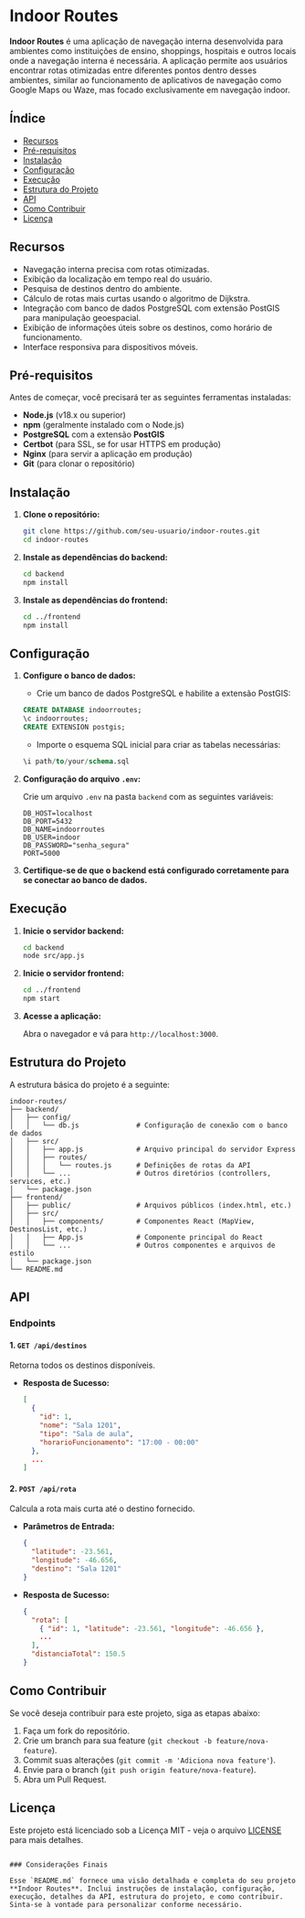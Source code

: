 # Indoor Routes

**Indoor Routes** é uma aplicação de navegação interna desenvolvida para ambientes como instituições de ensino, shoppings, hospitais e outros locais onde a navegação interna é necessária. A aplicação permite aos usuários encontrar rotas otimizadas entre diferentes pontos dentro desses ambientes, similar ao funcionamento de aplicativos de navegação como Google Maps ou Waze, mas focado exclusivamente em navegação indoor.

## Índice

- [Recursos](#recursos)
- [Pré-requisitos](#pré-requisitos)
- [Instalação](#instalação)
- [Configuração](#configuração)
- [Execução](#execução)
- [Estrutura do Projeto](#estrutura-do-projeto)
- [API](#api)
- [Como Contribuir](#como-contribuir)
- [Licença](#licença)

## Recursos

- Navegação interna precisa com rotas otimizadas.
- Exibição da localização em tempo real do usuário.
- Pesquisa de destinos dentro do ambiente.
- Cálculo de rotas mais curtas usando o algoritmo de Dijkstra.
- Integração com banco de dados PostgreSQL com extensão PostGIS para manipulação geoespacial.
- Exibição de informações úteis sobre os destinos, como horário de funcionamento.
- Interface responsiva para dispositivos móveis.

## Pré-requisitos

Antes de começar, você precisará ter as seguintes ferramentas instaladas:

- **Node.js** (v18.x ou superior)
- **npm** (geralmente instalado com o Node.js)
- **PostgreSQL** com a extensão **PostGIS**
- **Certbot** (para SSL, se for usar HTTPS em produção)
- **Nginx** (para servir a aplicação em produção)
- **Git** (para clonar o repositório)

## Instalação

1. **Clone o repositório:**

   ```bash
   git clone https://github.com/seu-usuario/indoor-routes.git
   cd indoor-routes
   ```

2. **Instale as dependências do backend:**

   ```bash
   cd backend
   npm install
   ```

3. **Instale as dependências do frontend:**

   ```bash
   cd ../frontend
   npm install
   ```

## Configuração

1. **Configure o banco de dados:**

   - Crie um banco de dados PostgreSQL e habilite a extensão PostGIS:

   ```sql
   CREATE DATABASE indoorroutes;
   \c indoorroutes;
   CREATE EXTENSION postgis;
   ```

   - Importe o esquema SQL inicial para criar as tabelas necessárias:

   ```sql
   \i path/to/your/schema.sql
   ```

2. **Configuração do arquivo `.env`:**

   Crie um arquivo `.env` na pasta `backend` com as seguintes variáveis:

   ```plaintext
   DB_HOST=localhost
   DB_PORT=5432
   DB_NAME=indoorroutes
   DB_USER=indoor
   DB_PASSWORD="senha_segura"
   PORT=5000
   ```

3. **Certifique-se de que o backend está configurado corretamente para se conectar ao banco de dados.**

## Execução

1. **Inicie o servidor backend:**

   ```bash
   cd backend
   node src/app.js
   ```

2. **Inicie o servidor frontend:**

   ```bash
   cd ../frontend
   npm start
   ```

3. **Acesse a aplicação:**

   Abra o navegador e vá para `http://localhost:3000`.

## Estrutura do Projeto

A estrutura básica do projeto é a seguinte:

```
indoor-routes/
├── backend/
│   ├── config/
│   │   └── db.js              # Configuração de conexão com o banco de dados
│   ├── src/
│   │   ├── app.js             # Arquivo principal do servidor Express
│   │   ├── routes/
│   │   │   └── routes.js      # Definições de rotas da API
│   │   └── ...                # Outros diretórios (controllers, services, etc.)
│   └── package.json
├── frontend/
│   ├── public/                # Arquivos públicos (index.html, etc.)
│   ├── src/
│   │   ├── components/        # Componentes React (MapView, DestinosList, etc.)
│   │   ├── App.js             # Componente principal do React
│   │   └── ...                # Outros componentes e arquivos de estilo
│   └── package.json
└── README.md
```

## API

### Endpoints

#### 1. `GET /api/destinos`

Retorna todos os destinos disponíveis.

- **Resposta de Sucesso:**
  ```json
  [
    {
      "id": 1,
      "nome": "Sala 1201",
      "tipo": "Sala de aula",
      "horarioFuncionamento": "17:00 - 00:00"
    },
    ...
  ]
  ```

#### 2. `POST /api/rota`

Calcula a rota mais curta até o destino fornecido.

- **Parâmetros de Entrada:**
  ```json
  {
    "latitude": -23.561,
    "longitude": -46.656,
    "destino": "Sala 1201"
  }
  ```

- **Resposta de Sucesso:**
  ```json
  {
    "rota": [
      { "id": 1, "latitude": -23.561, "longitude": -46.656 },
      ...
    ],
    "distanciaTotal": 150.5
  }
  ```

## Como Contribuir

Se você deseja contribuir para este projeto, siga as etapas abaixo:

1. Faça um fork do repositório.
2. Crie um branch para sua feature (`git checkout -b feature/nova-feature`).
3. Commit suas alterações (`git commit -m 'Adiciona nova feature'`).
4. Envie para o branch (`git push origin feature/nova-feature`).
5. Abra um Pull Request.

## Licença

Este projeto está licenciado sob a Licença MIT - veja o arquivo [LICENSE](LICENSE) para mais detalhes.
```

### Considerações Finais

Esse `README.md` fornece uma visão detalhada e completa do seu projeto **Indoor Routes**. Inclui instruções de instalação, configuração, execução, detalhes da API, estrutura do projeto, e como contribuir. Sinta-se à vontade para personalizar conforme necessário. 
